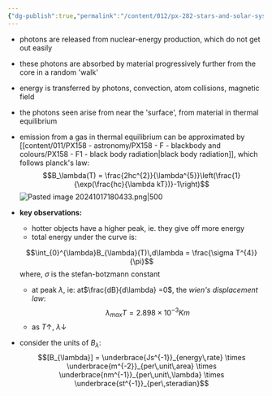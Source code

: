 ```yaml
---
{"dg-publish":true,"permalink":"/content/012/px-282-stars-and-solar-system/term-1-stars/a-introduction/px-282-a7-inside-a-star/","noteIcon":"1","created":"2024-11-25T10:50:32.000+00:00","updated":"2025-03-28T09:40:25.098+00:00"}
---
```


- photons are released from nuclear-energy production, which do not get out easily
- these photons are absorbed by material progressively further from the core in a random 'walk'
- energy is transferred by photons, convection, atom collisions, magnetic field
- the photons seen arise from near the 'surface', from material in thermal equilibrium
- emission from a gas in thermal equilibrium can be approximated by [[content/011/PX158 - astronomy/PX158 - F - blackbody and colours/PX158 - F1 - black body radiation\|black body radiation]], which follows planck's law: 
$$B_\lambda(T) = \frac{2hc^{2}}{\lambda^{5}}\left(\frac{1}{\exp(\frac{hc}{\lambda kT})}-1\right)$$
![Pasted image 20241017180433.png|500](/img/user/pics/Pasted%20image%2020241017180433.png)

- **key observations:**
	- hotter objects have a higher peak, ie. they give off more energy
	- total energy under the curve is: 
	
	$$\int_{0}^{\lambda}B_{\lambda}(T)\,d\lambda = \frac{\sigma T^{4}}{\pi}$$
		where, $\sigma$ is the stefan-botzmann constant
	- at peak $\lambda$, ie: at$\frac{dB}{d\lambda} =0$, the *wien's displacement law*: 
	$$\lambda_{max} T = 2.898\times10^{-3}Km$$
	- as $T\uparrow$, $\lambda\downarrow$
- consider the units of $B_{\lambda}:$ 
$$[B_{\lambda}] = \underbrace{Js^{-1}}_{energy\,rate} \times \underbrace{m^{-2}}_{per\,unit\,area} \times \underbrace{nm^{-1}}_{per\,unit\,\lambda} \times \underbrace{st^{-1}}_{per\,steradian}$$
